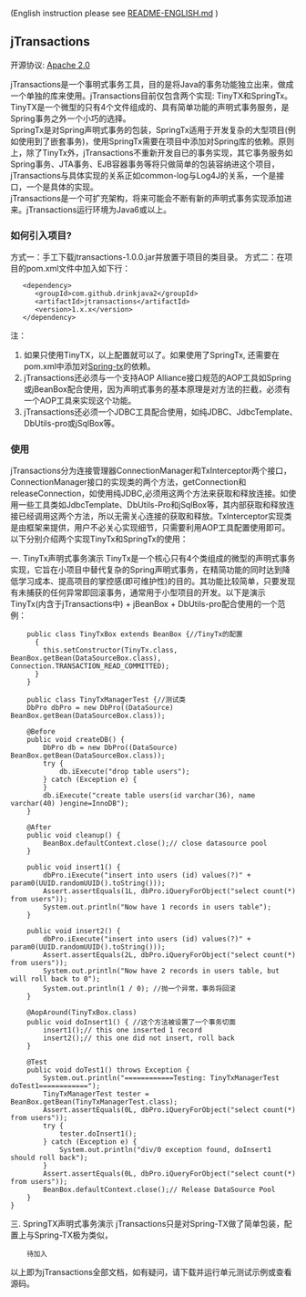 (English instruction please see [README-ENGLISH.md](README-ENGLISH.md) )  
## jTransactions
开源协议: [Apache 2.0](http://www.apache.org/licenses/LICENSE-2.0) 

jTransactions是一个事明式事务工具，目的是将Java的事务功能独立出来，做成一个单独的库来使用。jTransactions目前仅包含两个实现: TinyTX和SpringTx。  
TinyTX是一个微型的只有4个文件组成的、具有简单功能的声明式事务服务，是Spring事务之外一个小巧的选择。  
SpringTx是对Spring声明式事务的包装，SpringTx适用于开发复杂的大型项目(例如使用到了嵌套事务)，使用SpringTx需要在项目中添加对Spring库的依赖。原则上，除了TinyTx外，jTransactions不重新开发自已的事务实现，其它事务服务如Spring事务、JTA事务、EJB容器事务等将只做简单的包装容纳进这个项目，jTransactions与具体实现的关系正如common-log与Log4J的关系，一个是接口，一个是具体的实现。  
jTransactions是一个可扩充架构，将来可能会不断有新的声明式事务实现添加进来。jTransactions运行环境为Java6或以上。 
  
### 如何引入项目?  
方式一：手工下载jtransactions-1.0.0.jar并放置于项目的类目录。
方式二：在项目的pom.xml文件中加入如下行：
```
   <dependency>  
      <groupId>com.github.drinkjava2</groupId>  
      <artifactId>jtransactions</artifactId>  
      <version>1.x.x</version>  
   </dependency>
``` 
注：  
1. 如果只使用TinyTX，以上配置就可以了。如果使用了SpringTx, 还需要在pom.xml中添加对[Spring-tx](https://mvnrepository.com/artifact/org.springframework/spring-tx)的依赖。   
2. jTransactions还必须与一个支持AOP Alliance接口规范的AOP工具如Spring或jBeanBox配合使用，因为声明式事务的基本原理是对方法的拦截，必须有一个AOP工具来实现这个功能。
3. jTransactions还必须一个JDBC工具配合使用，如纯JDBC、JdbcTemplate、DbUtils-pro或jSqlBox等。

### 使用   
jTransactions分为连接管理器ConnectionManager和TxInterceptor两个接口，ConnectionManager接口的实现类的两个方法，getConnection和releaseConnection，如使用纯JDBC,必须用这两个方法来获取和释放连接。如使用一些工具类如JdbcTemplate、DbUtils-Pro和jSqlBox等，其内部获取和释放连接已经调用这两个方法，所以无需关心连接的获取和释放。TxInterceptor实现类是由框架来提供，用户不必关心实现细节，只需要利用AOP工具配置使用即可。以下分别介绍两个实现TinyTx和SpringTx的使用： 

一. TinyTx声明式事务演示 TinyTx是一个核心只有4个类组成的微型的声明式事务实现，它旨在小项目中替代复杂的Spring声明式事务，在精简功能的同时达到降低学习成本、提高项目的掌控感(即可维护性)的目的。其功能比较简单，只要发现有未捕获的任何异常即回滚事务，通常用于小型项目的开发。以下是演示TinyTx(内含于jTransactions中) + jBeanBox + DbUtils-pro配合使用的一个范例：  
```
    public class TinyTxBox extends BeanBox {//TinyTx的配置
	  {
		this.setConstructor(TinyTx.class, BeanBox.getBean(DataSourceBox.class), Connection.TRANSACTION_READ_COMMITTED);
	  }
    }
 
    public class TinyTxManagerTest {//测试类
	DbPro dbPro = new DbPro((DataSource) BeanBox.getBean(DataSourceBox.class));

	@Before
	public void createDB() {
		DbPro db = new DbPro((DataSource) BeanBox.getBean(DataSourceBox.class));
		try {
			db.iExecute("drop table users");
		} catch (Exception e) {
		}
		db.iExecute("create table users(id varchar(36), name varchar(40) )engine=InnoDB");
	}

	@After
	public void cleanup() {
		BeanBox.defaultContext.close();// close datasource pool
	}
 
	public void insert1() {
		dbPro.iExecute("insert into users (id) values(?)" + param0(UUID.randomUUID().toString()));
		Assert.assertEquals(1L, dbPro.iQueryForObject("select count(*) from users"));
		System.out.println("Now have 1 records in users table");
	}
 
	public void insert2() {
		dbPro.iExecute("insert into users (id) values(?)" + param0(UUID.randomUUID().toString()));
		Assert.assertEquals(2L, dbPro.iQueryForObject("select count(*) from users"));
		System.out.println("Now have 2 records in users table, but will roll back to 0");
		System.out.println(1 / 0); //抛一个异常，事务将回滚
	}

	@AopAround(TinyTxBox.class)
	public void doInsert1() { //这个方法被设置了一个事务切面
		insert1();// this one inserted 1 record
		insert2();// this one did not insert, roll back
	}

	@Test
	public void doTest1() throws Exception {
		System.out.println("============Testing: TinyTxManagerTest doTest1============");
		TinyTxManagerTest tester = BeanBox.getBean(TinyTxManagerTest.class);
		Assert.assertEquals(0L, dbPro.iQueryForObject("select count(*) from users"));
		try {
			tester.doInsert1();
		} catch (Exception e) {
			System.out.println("div/0 exception found, doInsert1 should roll back");
		}
		Assert.assertEquals(0L, dbPro.iQueryForObject("select count(*) from users"));
		BeanBox.defaultContext.close();// Release DataSource Pool
	}
}
```

三. SpringTX声明式事务演示 
    jTransactions只是对Spring-TX做了简单包装，配置上与Spring-TX极为类似， 
```
    待加入
```

以上即为jTransactions全部文档，如有疑问，请下载并运行单元测试示例或查看源码。